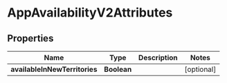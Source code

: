 

# AppAvailabilityV2Attributes


## Properties

| Name | Type | Description | Notes |
|------------ | ------------- | ------------- | -------------|
|**availableInNewTerritories** | **Boolean** |  |  [optional] |



